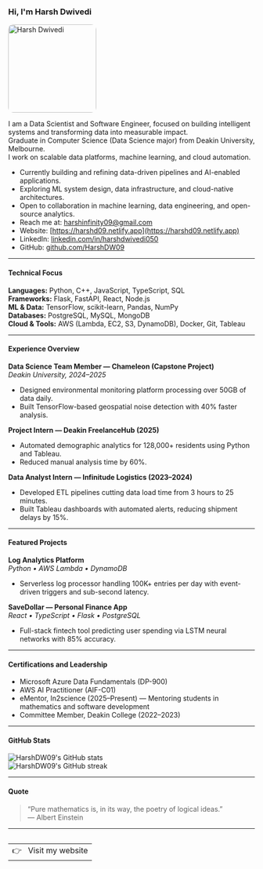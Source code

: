 ### Hi, I'm Harsh Dwivedi

<a href='https://postimg.cc/N2vGWpph' target='_blank'>
  <img src='https://i.postimg.cc/PJPLv7Dq/IMG-6613.jpg' alt='Harsh Dwivedi' width='180' style="border-radius:10px;">
</a>

I am a Data Scientist and Software Engineer, focused on building intelligent systems and transforming data into measurable impact.  
Graduate in Computer Science (Data Science major) from Deakin University, Melbourne.  
I work on scalable data platforms, machine learning, and cloud automation.

- Currently building and refining data-driven pipelines and AI-enabled applications.  
- Exploring ML system design, data infrastructure, and cloud-native architectures.  
- Open to collaboration in machine learning, data engineering, and open-source analytics.  
- Reach me at: [harshinfinity09@gmail.com](mailto:harshinfinity09@gmail.com)  
- Website: [https://harshd09.netlify.app](https://harshd09.netlify.app)  
- LinkedIn: [linkedin.com/in/harshdwivedi050](https://linkedin.com/in/harshdwivedi050)  
- GitHub: [github.com/HarshDW09](https://github.com/HarshDW09)

---

#### Technical Focus

**Languages:** Python, C++, JavaScript, TypeScript, SQL  
**Frameworks:** Flask, FastAPI, React, Node.js  
**ML & Data:** TensorFlow, scikit-learn, Pandas, NumPy  
**Databases:** PostgreSQL, MySQL, MongoDB  
**Cloud & Tools:** AWS (Lambda, EC2, S3, DynamoDB), Docker, Git, Tableau  

---

#### Experience Overview

**Data Science Team Member — Chameleon (Capstone Project)**  
_Deakin University, 2024–2025_  
- Designed environmental monitoring platform processing over 50GB of data daily.  
- Built TensorFlow-based geospatial noise detection with 40% faster analysis.  

**Project Intern — Deakin FreelanceHub (2025)**  
- Automated demographic analytics for 128,000+ residents using Python and Tableau.  
- Reduced manual analysis time by 60%.  

**Data Analyst Intern — Infinitude Logistics (2023–2024)**  
- Developed ETL pipelines cutting data load time from 3 hours to 25 minutes.  
- Built Tableau dashboards with automated alerts, reducing shipment delays by 15%.

---

#### Featured Projects

**Log Analytics Platform**  
_Python • AWS Lambda • DynamoDB_  
- Serverless log processor handling 100K+ entries per day with event-driven triggers and sub-second latency.

**SaveDollar — Personal Finance App**  
_React • TypeScript • Flask • PostgreSQL_  
- Full-stack fintech tool predicting user spending via LSTM neural networks with 85% accuracy.

---

#### Certifications and Leadership

- Microsoft Azure Data Fundamentals (DP-900)  
- AWS AI Practitioner (AIF-C01)  
- eMentor, In2science (2025–Present) — Mentoring students in mathematics and software development  
- Committee Member, Deakin College (2022–2023)

---

#### GitHub Stats

![HarshDW09's GitHub stats](https://github-readme-stats.vercel.app/api?username=HarshDW09&show_icons=true&title_color=3BAFDA&text_color=E0E0E0&icon_color=3BAFDA&bg_color=0D1117&hide_border=true)  
![HarshDW09's GitHub streak](https://github-readme-streak-stats.herokuapp.com/?user=HarshDW09&background=0D1117&ring=3BAFDA&fire=3BAFDA&currStreakNum=E0E0E0&sideNums=E0E0E0&dates=E0E0E0&hide_border=true)

---

#### Quote

> “Pure mathematics is, in its way, the poetry of logical ideas.”  
> — Albert Einstein

---

<a href="https://harshd09.netlify.app">
  <table align="right">
      <tr>
          <td>
            👉 &nbsp;&nbsp;Visit my website
          </td>
      </tr>
  </table>
</a>

